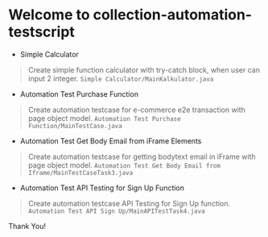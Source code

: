 # Welcome to collection-automation-testscript
* Simple Calculator
> Create simple function calculator with try-catch block, when user can input 2 integer.
`Simple Calculator/MainKalkulator.java`

* Automation Test Purchase Function
> Create automation testcase for e-commerce e2e transaction with page object model.
`Automation Test Purchase Function/MainTestCase.java`

* Automation Test Get Body Email from iFrame Elements
> Create automation testcase for getting bodytext email in iFrame with page object model.
`Automation Test Get Body Email from Iframe/MainTestCaseTask3.java`

* Automation Test API Testing for Sign Up Function
> Create automation testcase API Testing for Sign Up function.
`Automation Test API Sign Up/MainAPITestTask4.java`

Thank You!
